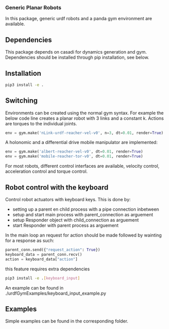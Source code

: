 ### Generic Planar Robots

In this package, generic urdf robots and a panda gym environment are available.

## Dependencies

This package depends on casadi for dynamics generation and gym.
Dependencies should be installed through pip installation, see below.

## Installation
```bash
pip3 install -e .
```

## Switching

Environments can be created using the normal gym syntax.
For example the below code line creates a planar robot with 3 links and a constant k.
Actions are torques to the individual joints.
```python
env = gym.make('nLink-urdf-reacher-vel-v0', n=3, dt=0.01, render=True)
```

A holonomic and a differential drive mobile manipulator are implemented:
```python
env = gym.make('albert-reacher-vel-v0', dt=0.01, render=True)
env = gym.make('mobile-reacher-tor-v0', dt=0.01, render=True)
```
For most robots, different control interfaces are available, velocity control,
acceleration control and torque control.

## Robot control with the keyboard 
Control robot actuators with keyboard keys. This is done by:
* setting up a parent en child process with a pipe connection inbetween
* setup and start main process with parent_connection as arguement
* setup Responder object with child_connection as arguement
* start Responder with parent process as arguement

In the main loop an request for action should be made followed by wainting
for a response as such:
```python
parent_conn.send({"request_action": True})
keyboard_data = parent_conn.recv()
action = keyboard_data["action"]
```
this feature requires extra dependencies
```bash
pip3 install -e .[keyboard_input]
```

An example can be found in ./urdfGymExamples/keyboard_input_example.py


## Examples

Simple examples can be found in the corresponding folder.
